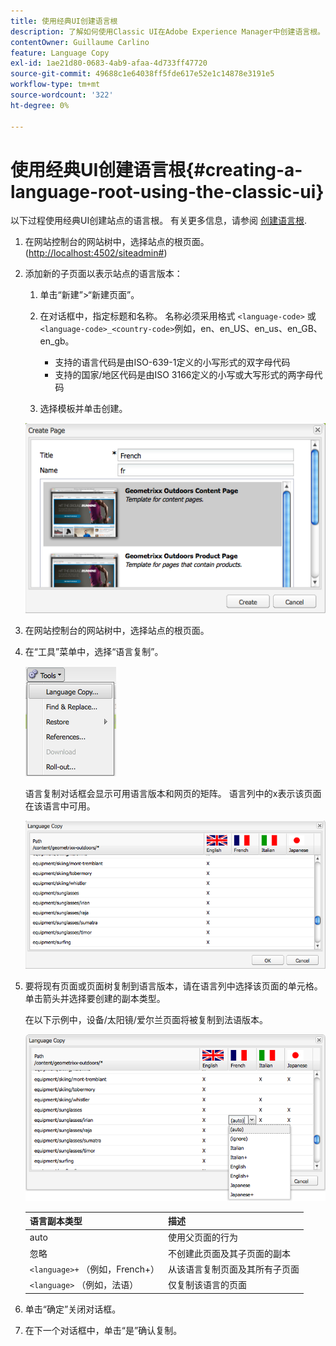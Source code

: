 ```yaml
---
title: 使用经典UI创建语言根
description: 了解如何使用Classic UI在Adobe Experience Manager中创建语言根。
contentOwner: Guillaume Carlino
feature: Language Copy
exl-id: 1ae21d80-0683-4ab9-afaa-4d733ff47720
source-git-commit: 49688c1e64038ff5fde617e52e1c14878e3191e5
workflow-type: tm+mt
source-wordcount: '322'
ht-degree: 0%

---
```


# 使用经典UI创建语言根{#creating-a-language-root-using-the-classic-ui}

以下过程使用经典UI创建站点的语言根。 有关更多信息，请参阅 [创建语言根](/help/sites-administering/tc-prep.md#creating-a-language-root).

1. 在网站控制台的网站树中，选择站点的根页面。 ([http://localhost:4502/siteadmin#](http://localhost:4502/siteadmin#))
1. 添加新的子页面以表示站点的语言版本：

   1. 单击“新建”>“新建页面”。
   1. 在对话框中，指定标题和名称。 名称必须采用格式 `<language-code>` 或 `<language-code>_<country-code>`例如，en、en_US、en_us、en_GB、en_gb。

      * 支持的语言代码是由ISO-639-1定义的小写形式的双字母代码
      * 支持的国家/地区代码是由ISO 3166定义的小写或大写形式的两字母代码

   1. 选择模板并单击创建。

   ![newpagefr](assets/newpagefr.png)

1. 在网站控制台的网站树中，选择站点的根页面。
1. 在“工具”菜单中，选择“语言复制”。

   ![toolslanguagecopy](assets/toolslanguagecopy.png)

   语言复制对话框会显示可用语言版本和网页的矩阵。 语言列中的x表示该页面在该语言中可用。

   ![languagecopydialog](assets/languagecopydialog.png)

1. 要将现有页面或页面树复制到语言版本，请在语言列中选择该页面的单元格。 单击箭头并选择要创建的副本类型。

   在以下示例中，设备/太阳镜/爱尔兰页面将被复制到法语版本。

   ![languagecopydilogdropdown](assets/languagecopydilogdropdown.png)

   | 语言副本类型 | 描述 |
   |---|---|
   | auto | 使用父页面的行为 |
   | 忽略 | 不创建此页面及其子页面的副本 |
   | `<language>+` （例如，French+） | 从该语言复制页面及其所有子页面 |
   | `<language>` （例如，法语） | 仅复制该语言的页面 |

1. 单击“确定”关闭对话框。
1. 在下一个对话框中，单击“是”确认复制。
